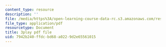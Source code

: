 ```yaml
---
content_type: resource
description: ''
file: /media/https%3A/open-learning-course-data-rc.s3.amazonaws.com/res-15-003-shaping-the-future-of-work-15-662x-spring-2016/7942b240ffdcbd68a0229d2e65561015_RKjvoLeojfk.pdf
file_type: application/pdf
resourcetype: Document
title: 3play pdf file
uid: 7942b240-ffdc-bd68-a022-9d2e65561015
---
```

